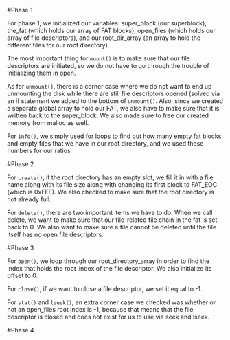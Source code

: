 #Phase 1

For phase 1, we initialized our variables: super_block (our superblock), the_fat (which holds our array of FAT blocks), open_files (which holds our array of file descriptors), and our root_dir_array (an array to hold the different files for our root directory).

The most important thing for `mount()` is to make sure that our file descriptors are initiated, so we do not have to go through the trouble of initializing them in open. 

As for `unmount()`, there is a corner case where we do not want to end up unmounting the disk while there are still file descriptors opened (solved via an if statement we added to the bottom of `unmount()`. Also, since we created a separate global array to hold our FAT, we also have to make sure that it is written back to the super_block. We also made sure to free our created memory from malloc as well. 

For `info()`, we simply used for loops to find out how many empty fat blocks and empty files that we have in our root directory, and we used these numbers for our ratios 


#Phase 2

For `create()`, if the root directory has an empty slot, we fill it in with a file name along with its file size along with changing its first block to FAT_EOC (which is 0xFFF). We also checked to make sure that the root directory is not already full.

For `delete()`, there are two important items we have to do. When we call delete, we want to make sure that our file-related file chain in the fat is set back to 0. We also want to make sure a file cannot be deleted until the file itself has no open file descriptors.


#Phase 3

For `open()`, we loop through our root_directory_array in order to find the index that holds the root_index of the file descriptor. We also initialize its offset to 0. 

For `close()`, if we want to close a file descriptor, we set it equal to -1. 

For `stat()` and `lseek()`, an extra corner case we checked was whether or not an open_files root index is -1, because that means that the file descriptor is closed and does not exist for us to use via seek and lseek. 


#Phase 4
